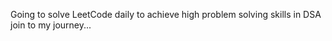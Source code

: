 Going to solve LeetCode daily to achieve high problem solving skills in DSA <br>
join to my journey... 
